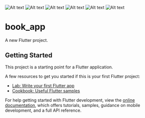 ![Alt text](Screenshot_2025-04-10-16-58-39-727_com.example.book_app.jpg)
![Alt text](Screenshot_2025-04-10-16-58-52-460_com.example.book_app.jpg)
![Alt text](Screenshot_2025-04-10-16-59-19-865_com.example.book_app.jpg)
![Alt text](Screenshot_2025-04-10-16-59-36-215_com.example.book_app.jpg)
![Alt text](Screenshot_2025-04-10-17-07-59-159_com.example.book_app.jpg)
![Alt text](Screenshot_2025-04-10-17-08-15-447_com.example.book_app.jpg)

# book_app

A new Flutter project.

## Getting Started

This project is a starting point for a Flutter application.

A few resources to get you started if this is your first Flutter project:

- [Lab: Write your first Flutter app](https://docs.flutter.dev/get-started/codelab)
- [Cookbook: Useful Flutter samples](https://docs.flutter.dev/cookbook)

For help getting started with Flutter development, view the
[online documentation](https://docs.flutter.dev/), which offers tutorials,
samples, guidance on mobile development, and a full API reference.
